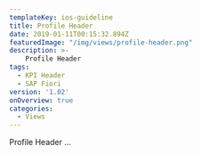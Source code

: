 ```yaml
---
templateKey: ios-guideline
title: Profile Header
date: 2019-01-11T00:15:32.894Z
featuredImage: "/img/views/profile-header.png"
description: >-
    Profile Header
tags:
  - KPI Header
  - SAP Fiori
version: '1.02'
onOverview: true
categories:
  - Views
---
```





Profile Header ...
